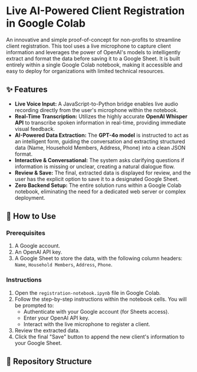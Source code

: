 # Live AI-Powered Client Registration in Google Colab

An innovative and simple proof-of-concept for non-profits to streamline client registration. This tool uses a live microphone to capture client information and leverages the power of OpenAI's models to intelligently extract and format the data before saving it to a Google Sheet. It is built entirely within a single Google Colab notebook, making it accessible and easy to deploy for organizations with limited technical resources.

## ✨ Features

- **Live Voice Input:** A JavaScript-to-Python bridge enables live audio recording directly from the user's microphone within the notebook.
- **Real-Time Transcription:** Utilizes the highly accurate **OpenAI Whisper API** to transcribe spoken information in real-time, providing immediate visual feedback.
- **AI-Powered Data Extraction:** The **GPT-4o model** is instructed to act as an intelligent form, guiding the conversation and extracting structured data (Name, Household Members, Address, Phone) into a clean JSON format.
- **Interactive & Conversational:** The system asks clarifying questions if information is missing or unclear, creating a natural dialogue flow.
- **Review & Save:** The final, extracted data is displayed for review, and the user has the explicit option to save it to a designated Google Sheet.
- **Zero Backend Setup:** The entire solution runs within a Google Colab notebook, eliminating the need for a dedicated web server or complex deployment.

## 🚀 How to Use

### Prerequisites

1.  A Google account.
2.  An OpenAI API key.
3.  A Google Sheet to store the data, with the following column headers: `Name`, `Household Members`, `Address`, `Phone`.

### Instructions

1.  Open the `registration-notebook.ipynb` file in Google Colab.
2.  Follow the step-by-step instructions within the notebook cells. You will be prompted to:
    * Authenticate with your Google account (for Sheets access).
    * Enter your OpenAI API key.
    * Interact with the live microphone to register a client.
3.  Review the extracted data.
4.  Click the final "Save" button to append the new client's information to your Google Sheet.

## 📁 Repository Structure
